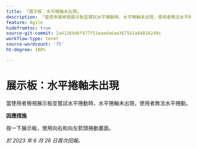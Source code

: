 ```yaml
---
title: 「展示板：水平捲軸未出現」
description: 「當使用者檢視展示板並嘗試水平捲動時，水平捲軸未出現，使用者無法水平捲動。」
feature: Agile
hidefromtoc: true
source-git-commit: 2a41264d6f477f51eaeda6ae3675b1a6d816249c
workflow-type: tm+mt
source-wordcount: '75'
ht-degree: 100%

---
```



# 展示板：水平捲軸未出現

當使用者檢視展示板並嘗試水平捲動時，水平捲軸未出現，使用者無法水平捲動。

**因應措施**

按一下展示板，使用向右和向左箭頭捲動畫面。

_於 2023 年 6 月 26 日首次回報。_

